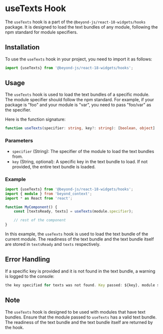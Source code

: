 # useTexts Hook

The `useTexts` hook is a part of the `@beyond-js/react-18-widgets/hooks` package. It is designed to load the text bundles of any module, following the npm standard for module specifiers.

## Installation

To use the `useTexts` hook in your project, you need to import it as follows:

```javascript
import {useTexts} from '@beyond-js/react-18-widgets/hooks';
```

## Usage

The `useTexts` hook is used to load the text bundles of a specific module. The module specifier should follow the npm standard. For example, if your package is "foo" and your module is "var", you need to pass "foo/var" as the specifier.

Here is the function signature:

```typescript
function useTexts(specifier: string, key?: string): [boolean, object]
```

### Parameters

- `specifier` (String): The specifier of the module to load the text bundles from.
- `key` (String, optional): A specific key in the text bundle to load. If not provided, the entire text bundle is loaded.

### Example

```typescript
import {useTexts} from '@beyond-js/react-18-widgets/hooks';
import { module } from 'beyond_context';
import * as React from 'react';

function MyComponent() {
    const [textsReady, texts] = useTexts(module.specifier);

    // rest of the component
}
```

In this example, the `useTexts` hook is used to load the text bundle of the current module. The readiness of the text bundle and the text bundle itself are stored in `textsReady` and `texts` respectively.

## Error Handling

If a specific key is provided and it is not found in the text bundle, a warning is logged to the console:

```javascript
the key specified for texts was not found. Key passed: ${key}, module specifier: ${specifier}
```

## Note

The `useTexts` hook is designed to be used with modules that have text bundles. Ensure that the module passed to `useTexts` has a valid text bundle. The readiness of the text bundle and the text bundle itself are returned by the hook.